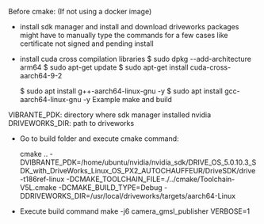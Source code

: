Before cmake: (If not using a docker image)

- install sdk manager and install and download driveworks packages
	might have to manually type the commands for a few cases like certificate not signed and pending install
- install cuda cross compilation libraries
	$ sudo dpkg --add-architecture arm64
	$ sudo apt-get update
	$ sudo apt-get install cuda-cross-aarch64-9-2

	$ sudo apt install g++-aarch64-linux-gnu -y
	$ sudo apt install gcc-aarch64-linux-gnu -y
Example make and build

VIBRANTE_PDK: directory where sdk manager installed nvidia
DRIVEWORKS_DIR: path to driveworks

- Go to build folder and execute cmake command:

	cmake .. -DVIBRANTE_PDK=/home/ubuntu/nvidia/nvidia_sdk/DRIVE_OS_5.0.10.3_SDK_with_DriveWorks_Linux_OS_PX2_AUTOCHAUFFEUR/DriveSDK/drive-t186ref-linux -DCMAKE_TOOLCHAIN_FILE=./../cmake/Toolchain-V5L.cmake -DCMAKE_BUILD_TYPE=Debug -DDRIVEWORKS_DIR=/usr/local/driveworks/targets/aarch64-Linux

- Execute build command
	make -j6 camera_gmsl_publisher  VERBOSE=1








